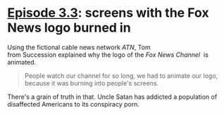 # [Episode 3.3](https://tvshowtranscripts.ourboard.org/viewtopic.php?f=191&t=47329): screens with the Fox News logo burned in

Using the fictional cable news network *ATN*, Tom from Succession explained why the logo of the *Fox News Channel*  is animated.

> People watch our channel for so long, we had to animate our logo, because it was burning into people's screens.

There's a grain of truth in that. Uncle Satan has addicted a population of disaffected Americans to its conspiracy porn.
